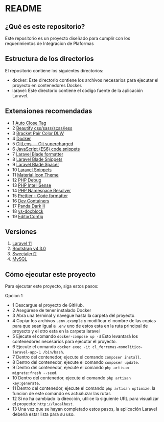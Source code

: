 # README

## ¿Qué es este repositorio?

Este repositorio es un proyecto diseñado para cumplir con los requerimientos de Integracion de Plaformas

## Estructura de los directorios

El repositorio contiene los siguientes directorios:

- docker: Este directorio contiene los archivos necesarios para ejecutar el proyecto en contenedores Docker.
- laravel: Este directorio contiene el código fuente de la aplicación Laravel.

## Extensiones recomendadas

- 1 [Auto Close Tag](https://marketplace.visualstudio.com/items?itemName=formulahendry.auto-close-tag)
- 2 [Beautify css/sass/scss/less](https://marketplace.visualstudio.com/items?itemName=michelemelluso.code-beautifier)
- 3 [Bracket Pair Color DLW](https://marketplace.visualstudio.com/items?itemName=BracketPairColorDLW.bracket-pair-color-dlw)
- 4 [Docker](https://marketplace.visualstudio.com/items?itemName=ms-azuretools.vscode-docker)
- 5 [GitLens — Git supercharged](https://marketplace.visualstudio.com/items?itemName=eamodio.gitlens)
- 6 [JavaScript (ES6) code snippets](https://marketplace.visualstudio.com/items?itemName=xabikos.JavaScriptSnippets)
- 7 [Laravel Blade formatter](https://marketplace.visualstudio.com/items?itemName=shufo.vscode-blade-formatter)
- 8 [Laravel Blade Snippets](https://marketplace.visualstudio.com/items?itemName=onecentlin.laravel-blade)
- 9 [Laravel Blade Spacer](https://marketplace.visualstudio.com/items?itemName=austenc.laravel-blade-spacer)
- 10 [Laravel Snippets](https://marketplace.visualstudio.com/items?itemName=onecentlin.laravel5-snippets)
- 11 [Material Icon Theme](https://marketplace.visualstudio.com/items?itemName=PKief.material-icon-theme)
- 12 [PHP Debug](https://marketplace.visualstudio.com/items?itemName=xdebug.php-debug)
- 13 [PHP IntelliSense](https://marketplace.visualstudio.com/items?itemName=bmewburn.vscode-intelephense-client)
- 14 [PHP Namespace Resolver](https://marketplace.visualstudio.com/items?itemName=MehediDracula.php-namespace-resolver)
- 15 [Prettier - Code formatter](https://marketplace.visualstudio.com/items?itemName=esbenp.prettier-vscode)
- 16 [Dev Containers](https://marketplace.visualstudio.com/items?itemName=ms-vscode-remote.remote-containers)
- 17 [Panda Dark II](https://marketplace.visualstudio.com/items?itemName=PandaDigitalLLC.panda-dark-ii)
- 18 [vs-docblock](https://marketplace.visualstudio.com/items?itemName=jeremyljackson.vs-docblock)
- 19 [EditorConfig](https://marketplace.visualstudio.com/items?itemName=EditorConfig.EditorConfig)


## Versiones

1. [Laravel 11](https://laravel.com/docs/11.x)
2. [Bootstrap v4.3.0](https://getbootstrap.com/docs/4.3/getting-started/introduction/)
3. [Sweetalert2](https://sweetalert2.github.io/)
3. [MySQL](https://dev.mysql.com/doc/refman/8.0/en/)


## Cómo ejecutar este proyecto

Para ejecutar este proyecto, siga estos pasos:

Opcion 1
- 1 Descargue el proyecto de GitHub.
- 2 Asegúrese de tener instalado Docker
- 3 Abra una terminal y navegue hasta la carpeta del proyecto.
- 4 Copiar los archivos `.env.example` y modificar el nombre de las copias para que sean igual a `.env` uno de estos esta en la ruta principal de proyecto y el otro esta en la carpeta laravel
- 5 Ejecute el comando `docker-compose up -d` Esto levantará los contenedores necesarios para ejecutar el proyecto.
- 6 Ejecute el comando `docker exec -it cl_ferremas-monolitico-laravel-app-1 /bin/bash`.
- 7 Dentro del contenedor, ejecute el comando `composer install`.
- 8 Dentro del contenedor, ejecute el comando `composer update`.
- 9 Dentro del contenedor, ejecute el comando `php artisan migrate:fresh --seed`.
- 10 Dentro del contenedor, ejecute el comando `php artisan key:generate`.
- 11 Dentro del contenedor, ejecute el comando `php artisan optimize`. la funcion de este comando es actualuzar las rutas
- 12 Si no ha cambiado la dirección, utilice la siguiente URL para visualizar el proyecto: `http://localhost`.
- 13 Una vez que se hayan completado estos pasos, la aplicación Laravel debería estar lista para su uso.
